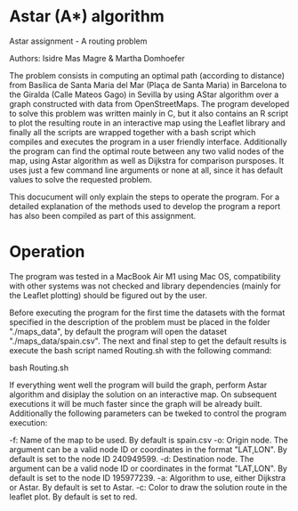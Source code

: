 # Astar (A*) algorithm
Astar assignment - A routing problem

Authors: Isidre Mas Magre & Martha Domhoefer

The problem consists in computing an optimal path (according to distance) from Basílica de Santa Maria del Mar (Plaça de Santa Maria) in Barcelona to the Giralda (Calle Mateos Gago) in Sevilla by using AStar algorithm over a graph constructed with data from OpenStreetMaps. The program developed to solve this problem was written mainly in C, but it also contains an R script to plot the resulting route in an interactive map using the Leaflet library and finally all the scripts are wrapped together with a bash script which compiles and executes the program in a user friendly interface. Additionally the program can find the optimal route between any two valid nodes of the map, using Astar algorithm as well as Dijkstra for comparison pursposes. It uses just a few command line arguments or none at all, since it has default values to solve the requested problem.

This docucument will only explain the steps to operate the program. For a detailed explanation of the methods used to develop the program a report has also been compiled as part of this assignment.

# Operation

The program was tested in a MacBook Air M1 using Mac OS, compatibility with other systems was not checked and library dependencies (mainly for the Leaflet plotting) should be figured out by the user.

Before executing the program for the first time the datasets with the format specified in the description of the problem must be placed in the folder "./maps_data", by default the program will open the dataset "./maps_data/spain.csv". The next and final step to get the default results is execute the bash script named Routing.sh with the following command:

bash Routing.sh

If everything went well the program will build the graph, perform Astar algorithm and disiplay the solution on an interactive map. On subsequent executions it will be much faster since the graph will be already built. Additionally the following parameters can be tweked to control the program execution:

-f: Name of the map to be used. By default is spain.csv
-o: Origin node. The argument can be a valid node ID or coordinates in the format "LAT,LON". By default is set to the node ID 240949599.
-d: Destination node. The argument can be a valid node ID or coordinates in the format "LAT,LON". By default is set to the node ID 195977239.
-a: Algorithm to use, either Dijkstra or Astar. By default is set to Astar.
-c: Color to draw the solution route in the leaflet plot. By default is set to red.

